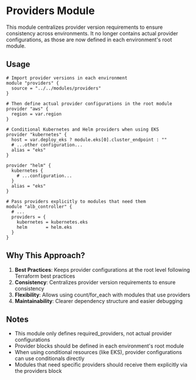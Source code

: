 # Providers Module

This module centralizes provider version requirements to ensure consistency across environments. It no longer contains actual provider configurations, as those are now defined in each environment's root module.

## Usage

```hcl
# Import provider versions in each environment
module "providers" {
  source = "../../modules/providers"
}

# Then define actual provider configurations in the root module
provider "aws" {
  region = var.region
}

# Conditional Kubernetes and Helm providers when using EKS
provider "kubernetes" {
  host = var.deploy_eks ? module.eks[0].cluster_endpoint : ""
  # ...other configuration...
  alias = "eks"
}

provider "helm" {
  kubernetes {
    # ...configuration...
  }
  alias = "eks"
}

# Pass providers explicitly to modules that need them
module "alb_controller" {
  # ...
  providers = {
    kubernetes = kubernetes.eks
    helm       = helm.eks
  }
}
```

## Why This Approach?

1. **Best Practices**: Keeps provider configurations at the root level following Terraform best practices
2. **Consistency**: Centralizes provider version requirements to ensure consistency
3. **Flexibility**: Allows using count/for_each with modules that use providers
4. **Maintainability**: Clearer dependency structure and easier debugging

## Notes

- This module only defines required_providers, not actual provider configurations
- Provider blocks should be defined in each environment's root module
- When using conditional resources (like EKS), provider configurations can use conditionals directly
- Modules that need specific providers should receive them explicitly via the providers block
